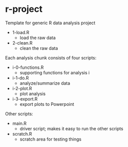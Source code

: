 # r-project
Template for generic R data analysis project

* 1-load.R
    + load the raw data
* 2-clean.R
    + clean the raw data

Each analysis chunk consists of four scripts:

* i-0-functions.R
    + supporting functions for analysis i
* i-1-do.R
    + analyze/summarize data
* i-2-plot.R
    + plot analysis
* i-3-export.R
    + export plots to Powerpoint

Other scripts:

* main.R
    + driver script; makes it easy to run the other scripts
* scratch.R
    + scratch area for testing things


